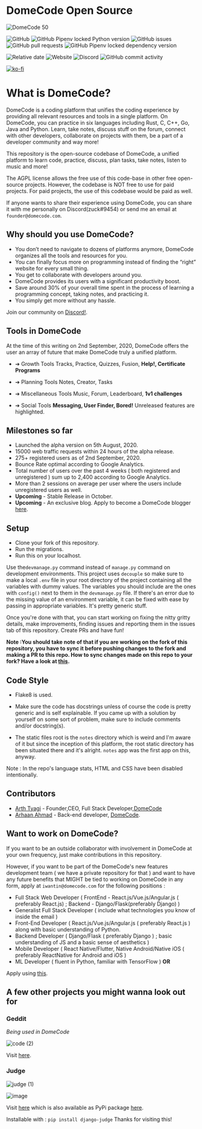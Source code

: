 # DomeCode Open Source

![DomeCode 50](https://user-images.githubusercontent.com/41021374/92106416-fb7ef180-ee01-11ea-9fec-7d9d794d1699.png)

![GitHub](https://img.shields.io/github/license/the-domecode/domecode-opensource)
![GitHub Pipenv locked Python version](https://img.shields.io/github/pipenv/locked/python-version/the-domecode/domecode-opensource)
![GitHub issues](https://img.shields.io/github/issues-raw/the-domecode/domecode-opensource)
![GitHub pull requests](https://img.shields.io/github/issues-pr/the-domecode/domecode-opensource)
![GitHub Pipenv locked dependency version](https://img.shields.io/github/pipenv/locked/dependency-version/the-domecode/domecode-opensource/django)

![Relative date](https://img.shields.io/date/1596609000?label=domecode%20)
![Website](https://img.shields.io/website?down_color=red&down_message=down%20for%20maintenance&label=domecode%20status&up_color=blue&up_message=online&url=https%3A%2F%2Fdomecode.com%2F)
![Discord](https://img.shields.io/discord/723603615582912512?color=black&logo=discord&logoColor=white)
![GitHub commit activity](https://img.shields.io/github/commit-activity/m/the-domecode/domecode-opensource)

[![ko-fi](https://www.ko-fi.com/img/githubbutton_sm.svg)](https://ko-fi.com/C0C4226J0)

# What is DomeCode?

DomeCode is a coding platform that unifies the coding experience by providing all relevant resources and tools in a single platform.
On DomeCode, you can practice in six languages including Rust, C, C++, Go, Java and Python. Learn, take notes, discuss stuff on the forum, connect with other developers, collaborate on projects with them, be a part of a developer community and way more!

This repository is the open-source codebase of DomeCode, a unified platform to learn code, practice, discuss, plan tasks, take notes, listen to music and more!

The AGPL license allows the free use of this code-base in other free open-source projects. However, the codebase is NOT free to use for paid projects. For paid projects, the use of this codebase would be paid as well.

If anyone wants to share their experience using DomeCode, you can share it with me personally on Discord(zuck#9454) or send me an email at `founder@domecode.com`.

## Why should you use DomeCode?

- You don’t need to navigate to dozens of platforms anymore, DomeCode organizes all the tools and resources for you.
- You can finally focus more on programming instead of finding the “right” website for every small thing.
- You get to collaborate with developers around you.
- DomeCode provides its users with a significant productivity boost.
- Save around 30% of your overall time spent in the process of learning a programming concept, taking notes, and practicing it.
- You simply get more without any hassle.

Join our community on [Discord!](https://discord.gg/ZwTJPNB).

## Tools in DomeCode

At the time of this writing on 2nd September, 2020,
DomeCode offers the user an array of future that make DomeCode truly a unified platform.

* ➔ Growth Tools
Tracks, Practice, Quizzes, Fusion, **Help!, Certificate Programs**

* ➔ Planning Tools 
Notes, Creator, Tasks

* ➔ Miscellaneous Tools
Music, Forum, Leaderboard, **1v1 challenges**

* ➔ Social Tools
**Messaging, User Finder, Bored!**
Unreleased features are highlighted.

## Milestones so far

- Launched the alpha version on 5th August, 2020.
- 15000 web traffic requests within 24 hours of the alpha release.
- 275+ registered users as of 2nd September, 2020.
- Bounce Rate optimal according to Google Analytics.
- Total number of users over the past 4 weeks ( both registered and unregistered ) sum up to 2,400 according to Google Analytics.
- More than 2 sessions on average per user where the users include unregistered users as well.
- **Upcoming** - Stable Release in October.
- **Upcoming** - An exclusive blog. Apply to become a DomeCode blogger [here](https://forms.gle/8Q6gQYBJxsKYgxMP7).

## Setup

* Clone your fork of this repository. 
* Run the migrations.
* Run this on your localhost.

Use the`devmanage.py` command instead of `manage.py` command on development environments.
This project uses `decouple` so make sure to make a local `.env` file in your root directory of the project containing all the variables with dummy values.
The variables you should include are the ones with `config()` next to them in the `devmanage.py` file. If there's an error due to the missing value of an environment variable, it can be fixed with ease by passing in appropriate variables. It's pretty generic stuff. 

Once you're done with that, you can start working on fixing the nitty gritty details, make improvements, finding issues and reporting them in the issues tab of this repository. Create PRs and have fun!

**Note :You should take note of that if you are working on the fork of this repository, you have to sync it before pushing changes to the fork and making a PR to this repo. How to sync changes made on this repo to your fork? Have a look at [this](https://docs.github.com/en/github/collaborating-with-issues-and-pull-requests/syncing-a-fork).**

## Code Style

* Flake8 is used.

* Make sure the code has docstrings unless of course the code is pretty generic and is self explainable. If you came up with a solution by yourself on some sort of problem, make sure to include comments and/or docstring(s).

* The static files root is the `notes` directory which is weird and I'm aware of it but since the inception of this platform, the root static directory has been situated there and it's alright. `notes` app was the first app on this, anyway.

Note : In the repo's language stats, HTML and CSS have been disabled intentionally.

## Contributors

* [Arth Tyagi](https://github.com/arthtyagi) - Founder,CEO, Full Stack Developer,[DomeCode](https://domecode.com/)
* [Arhaan Ahmad](https://github.com/Arhaan) - Back-end developer, [DomeCode](https://domecode.com/).

## Want to work on DomeCode?

If you want to be an outside collaborator with involvement in DomeCode at your own frequency, just make contributions in this repository.

However, if you want to be part of the DomeCode's new features development team ( we have a private repository for that ) and want to have any future benefits that MIGHT be tied to working on DomeCode in any form, apply at `iwantin@domecode.com` for the following positions :

* Full Stack Web Developer ( FrontEnd - React.js/Vue.js/Angular.js ( preferably React.js) ; Backend - Django/Flask(preferably Django) )
* Generalist Full Stack Developer ( include what technologies you know of inside the email )
* Front-End Developer ( React.js/Vue.js/Angular.js ( preferably React.js ) along with basic understanding of Python.
* Backend Developer ( Django/Flask ( preferably Django ) ; basic understanding of JS and a basic sense of aesthetics )
* Mobile Developer ( React Native/Flutter, Native Android/Native iOS ( preferably ReactNative for Android and iOS )
* ML Developer ( fluent in Python, familiar with TensorFlow )
**OR**

Apply using [this](https://forms.gle/Y4Cza1i3yxdsWRvo7).

## A few other projects you might wanna look out for

### Geddit

_Being used in DomeCode_

![code (2)](https://user-images.githubusercontent.com/41021374/86322013-c1ee0680-bc57-11ea-8152-ca67856d9df4.png)

Visit [here](https://github.com/arthtyagi/geddit/).

### Judge

![judge (1)](https://user-images.githubusercontent.com/41021374/88198064-eccce880-cc60-11ea-8356-c86f7caddac8.png)

![image](https://user-images.githubusercontent.com/41021374/88192318-0454a300-cc5a-11ea-9b2a-1baa9597b957.png)

Visit [here](https://github.com/arthtyagi/judge) which is also available as PyPi package [here](https://pypi.org/project/django-judge/).

Installable with : `pip install django-judge`
Thanks for visiting this!


 
